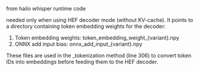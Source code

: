 from hailo whisper runtime code 

needed only when using HEF decoder mode (without KV-cache). It points to a directory containing token embedding weights for the decoder:

  1. Token embedding weights: token_embedding_weight_{variant}.npy 
  2. ONNX add input bias: onnx_add_input_{variant}.npy 

  These files are used in the _tokenization method (line 306) to convert token IDs into embeddings before feeding them to the HEF decoder.